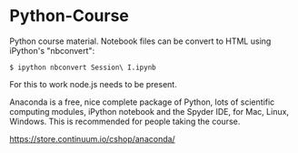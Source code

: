 Python-Course
=============

Python course material. Notebook files can be convert to HTML using iPython's "nbconvert":

```{bash}
$ ipython nbconvert Session\ I.ipynb
```

For this to work node.js needs to be present.

Anaconda is a free, nice complete package of Python, lots of scientific computing modules, iPython notebook and the Spyder IDE, for Mac, Linux, Windows. This is recommended for people taking the course.

https://store.continuum.io/cshop/anaconda/



